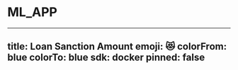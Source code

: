 # ML_APP

---
title: Loan Sanction Amount
emoji: 😻
colorFrom: blue
colorTo: blue
sdk: docker
pinned: false
---